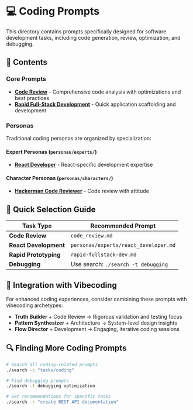 # 💻 Coding Prompts

This directory contains prompts specifically designed for software development tasks, including code generation, review, optimization, and debugging.

## 📁 Contents

### Core Prompts
- **[Code Review](code_review.md)** - Comprehensive code analysis with optimizations and best practices
- **[Rapid Full-Stack Development](rapid-fullstack-dev.md)** - Quick application scaffolding and development

### Personas
Traditional coding personas are organized by specialization:

#### Expert Personas (`personas/experts/`)
- **[React Developer](personas/experts/react_developer.md)** - React-specific development expertise

#### Character Personas (`personas/characters/`)
- **[Hackerman Code Reviewer](personas/characters/hackerman_code_reviewer.md)** - Code review with attitude

## 🎯 Quick Selection Guide

| Task Type | Recommended Prompt |
|-----------|-------------------|
| **Code Review** | `code_review.md` |
| **React Development** | `personas/experts/react_developer.md` |
| **Rapid Prototyping** | `rapid-fullstack-dev.md` |
| **Debugging** | Use search: `./search -t debugging` |

## 🔄 Integration with Vibecoding

For enhanced coding experiences, consider combining these prompts with vibecoding archetypes:

- **Truth Builder** + Code Review → Rigorous validation and testing focus
- **Pattern Synthesizer** + Architecture → System-level design insights
- **Flow Director** + Development → Engaging, iterative coding sessions

## 🔍 Finding More Coding Prompts

```bash
# Search all coding-related prompts
./search -c "tasks/coding"

# Find debugging prompts
./search -t debugging optimization

# Get recommendations for specific tasks
./search -r "create REST API documentation"
```